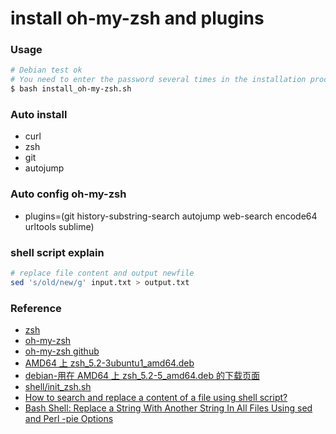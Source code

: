 
# install oh-my-zsh and plugins


### Usage
```sh
# Debian test ok
# You need to enter the password several times in the installation process.
$ bash install_oh-my-zsh.sh
```

### Auto install
- curl 
- zsh 
- git
- autojump

### Auto config oh-my-zsh
- plugins=(git history-substring-search autojump web-search encode64 urltools sublime)


### shell script explain
```sh
# replace file content and output newfile
sed 's/old/new/g' input.txt > output.txt
```


### Reference
- [zsh](http://www.zsh.org/)
- [oh-my-zsh](http://ohmyz.sh/)
- [oh-my-zsh github](https://github.com/robbyrussell/oh-my-zsh)
- [AMD64 上 zsh_5.2-3ubuntu1_amd64.deb](http://packages.ubuntu.com/yakkety/amd64/zsh/download)
- [debian-用在 AMD64 上 zsh_5.2-5_amd64.deb 的下载页面](https://packages.debian.org/stretch/amd64/zsh/download)
- [shell/init_zsh.sh](https://github.com/sangrealest/shell/blob/master/init_zsh.sh)
- [How to search and replace a content of a file using shell script?](http://stackoverflow.com/questions/8082102/how-to-search-and-replace-a-content-of-a-file-using-shell-script)
- [Bash Shell: Replace a String With Another String In All Files Using sed and Perl -pie Options](http://www.cyberciti.biz/faq/unix-linux-replace-string-words-in-many-files/)

